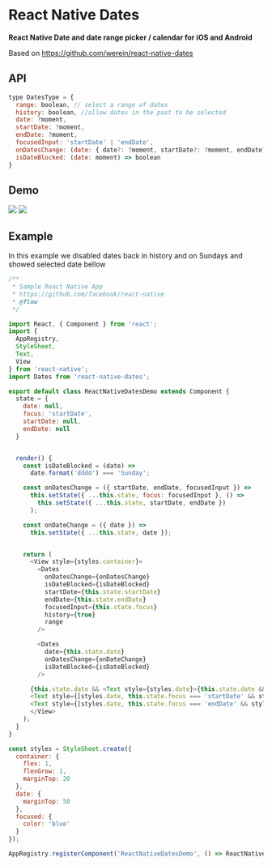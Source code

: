 # React Native Dates

__React Native Date and date range picker / calendar for iOS and Android__

Based on https://github.com/werein/react-native-dates

## API

```javascript
type DatesType = {
  range: boolean, // select a range of dates
  history: boolean, //allow dates in the past to be selected
  date: ?moment,
  startDate: ?moment,
  endDate: ?moment,
  focusedInput: 'startDate' | 'endDate',
  onDatesChange: (date: { date?: ?moment, startDate?: ?moment, endDate?: ?moment }) => void,
  isDateBlocked: (date: moment) => boolean
}
```

## Demo

<img src="http://i.giphy.com/YUqyKQoeNs2v6.gif">
<img src="http://i.giphy.com/130cHgOE0K5TCU.gif">


## Example

In this example we disabled dates back in history and on Sundays and showed selected date bellow

```javascript
/**
 * Sample React Native App
 * https://github.com/facebook/react-native
 * @flow
 */

import React, { Component } from 'react';
import {
  AppRegistry,
  StyleSheet,
  Text,
  View
} from 'react-native';
import Dates from 'react-native-dates';

export default class ReactNativeDatesDemo extends Component {
  state = {
    date: null,
    focus: 'startDate',
    startDate: null,
    endDate: null
  }


  render() {
    const isDateBlocked = (date) =>
      date.format('dddd') === 'Sunday';

    const onDatesChange = ({ startDate, endDate, focusedInput }) =>
      this.setState({ ...this.state, focus: focusedInput }, () =>
        this.setState({ ...this.state, startDate, endDate })
      );

    const onDateChange = ({ date }) =>
      this.setState({ ...this.state, date });


    return (
      <View style={styles.container}>
        <Dates
          onDatesChange={onDatesChange}
          isDateBlocked={isDateBlocked}
          startDate={this.state.startDate}
          endDate={this.state.endDate}
          focusedInput={this.state.focus}
          history={true}
          range
        />

        <Dates
          date={this.state.date}
          onDatesChange={onDateChange}
          isDateBlocked={isDateBlocked}
        />

      {this.state.date && <Text style={styles.date}>{this.state.date && this.state.date.format('LL')}</Text>}
      <Text style={[styles.date, this.state.focus === 'startDate' && styles.focused]}>{this.state.startDate && this.state.startDate.format('LL')}</Text>
      <Text style={[styles.date, this.state.focus === 'endDate' && styles.focused]}>{this.state.endDate && this.state.endDate.format('LL')}</Text>
      </View>
    );
  }
}

const styles = StyleSheet.create({
  container: {
    flex: 1,
    flexGrow: 1,
    marginTop: 20
  },
  date: {
    marginTop: 50
  },
  focused: {
    color: 'blue'
  }
});

AppRegistry.registerComponent('ReactNativeDatesDemo', () => ReactNativeDatesDemo);
```
